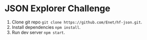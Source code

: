 # JSON Explorer Challenge

1. Clone git repo `git clone https://github.com/Enet/hf-json.git`.
2. Install dependencies `npm install`.
3. Run dev server `npm start`.
